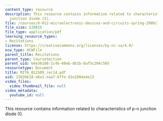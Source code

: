 ```yaml
---
content_type: resource
description: This resource contains information related to characteristics of p-n
  junction diode (I).
file: /courses/6-012-microelectronic-devices-and-circuits-spring-2009/1582b618a6a1eaa78ffed1e2084a4e13_MIT6_012S09_rec14.pdf
file_size: 228815
file_type: application/pdf
learning_resource_types:
- Recitations
license: https://creativecommons.org/licenses/by-nc-sa/4.0/
ocw_type: OCWFile
parent_title: Recitations
parent_type: CourseSection
parent_uid: b4e36188-1c4b-60eb-db1b-0af5c204c505
resourcetype: Document
title: MIT6_012S09_rec14.pdf
uid: 1582b618-a6a1-eaa7-8ffe-d1e2084a4e13
video_files:
  video_thumbnail_file: null
video_metadata:
  youtube_id: null
---
```

This resource contains information related to characteristics of p-n junction diode (I).